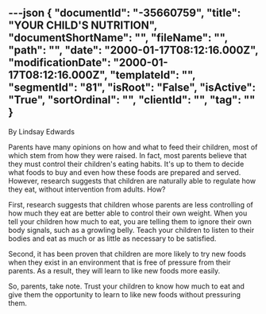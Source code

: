 ---json
{
  "documentId": "-35660759",
  "title": "YOUR CHILD'S NUTRITION",
  "documentShortName": "",
  "fileName": "",
  "path": "",
  "date": "2000-01-17T08:12:16.000Z",
  "modificationDate": "2000-01-17T08:12:16.000Z",
  "templateId": "",
  "segmentId": "81",
  "isRoot": "False",
  "isActive": "True",
  "sortOrdinal": "",
  "clientId": "",
  "tag": ""
}
---

By Lindsay Edwards 

Parents have many opinions on how and what to feed their children, most of which stem from how they were raised. In fact, most parents believe that they must control their children's eating habits. It's up to them to decide what foods to buy and even how these foods are prepared and served. However, research suggests that children are naturally able to regulate how they eat, without intervention from adults. How? 

First, research suggests that children whose parents are less controlling of how much they eat are better able to control their own weight. When you tell your children how much to eat, you are telling them to ignore their own body signals, such as a growling belly. Teach your children to listen to their bodies and eat as much or as little as necessary to be satisfied. 

Second, it has been proven that children are more likely to try new foods when they exist in an environment that is free of pressure from their parents. As a result, they will learn to like new foods more easily. 

So, parents, take note. Trust your children to know how much to eat and give them the opportunity to learn to like new foods without pressuring them.
